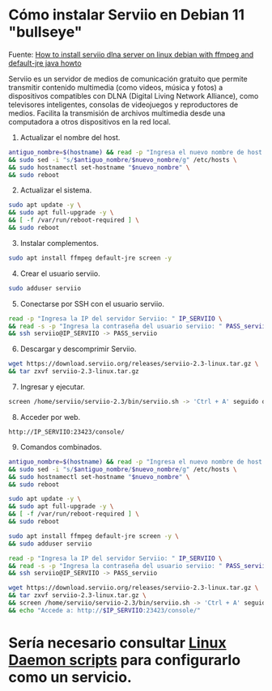 # Cómo instalar Serviio en Debian 11 "bullseye"
Fuente: [How to install serviio dlna server on linux debian with ffmpeg and default-jre java howto](https://www.youtube.com/watch?v=99XzSTYO_Mw)


Serviio es un servidor de medios de comunicación gratuito que permite transmitir contenido multimedia (como videos, música y fotos) a dispositivos compatibles con DLNA (Digital Living Network Alliance), como televisores inteligentes, consolas de videojuegos y reproductores de medios. Facilita la transmisión de archivos multimedia desde una computadora a otros dispositivos en la red local.

1. Actualizar el nombre del host.

```bash
antiguo_nombre=$(hostname) && read -p "Ingresa el nuevo nombre de host: " nuevo_nombre \
&& sudo sed -i "s/$antiguo_nombre/$nuevo_nombre/g" /etc/hosts \
&& sudo hostnamectl set-hostname "$nuevo_nombre" \
&& sudo reboot 
```

2. Actualizar el sistema.

```bash
sudo apt update -y \
&& sudo apt full-upgrade -y \
&& [ -f /var/run/reboot-required ] \
&& sudo reboot
```

3. Instalar complementos.

```bash
sudo apt install ffmpeg default-jre screen -y
```

4. Crear el usuario serviio.

```bash
sudo adduser serviio
```

5. Conectarse por SSH con el usuario serviio.

```bash
read -p "Ingresa la IP del servidor Serviio: " IP_SERVIIO \
&& read -s -p "Ingresa la contraseña del usuario serviio: " PASS_serviio \
&& ssh serviio@IP_SERVIIO -> PASS_serviio
```

6. Descargar y descomprimir Serviio.

```bash
wget https://download.serviio.org/releases/serviio-2.3-linux.tar.gz \
&& tar zxvf serviio-2.3-linux.tar.gz
```

7. Ingresar y ejecutar.

```bash
screen /home/serviio/serviio-2.3/bin/serviio.sh -> 'Ctrl + A' seguido de la tecla 'd' para salir
```

8. Acceder por web.

```
http://IP_SERVIIO:23423/console/
```

9. Comandos combinados.

```bash
antiguo_nombre=$(hostname) && read -p "Ingresa el nuevo nombre de host: " nuevo_nombre \
&& sudo sed -i "s/$antiguo_nombre/$nuevo_nombre/g" /etc/hosts \
&& sudo hostnamectl set-hostname "$nuevo_nombre" \
&& sudo reboot 

sudo apt update -y \
&& sudo apt full-upgrade -y \
&& [ -f /var/run/reboot-required ] \
&& sudo reboot

sudo apt install ffmpeg default-jre screen -y \
&& sudo adduser serviio 

read -p "Ingresa la IP del servidor Serviio: " IP_SERVIIO \
&& read -s -p "Ingresa la contraseña del usuario serviio: " PASS_serviio \
&& ssh serviio@IP_SERVIIO -> PASS_serviio

wget https://download.serviio.org/releases/serviio-2.3-linux.tar.gz \
&& tar zxvf serviio-2.3-linux.tar.gz \
&& screen /home/serviio/serviio-2.3/bin/serviio.sh -> 'Ctrl + A' seguido de la tecla 'd' para salir \
&& echo "Accede a: http://$IP_SERVIIO:23423/console/"
```

# Sería necesario consultar [Linux Daemon scripts](https://forum.serviio.org/viewtopic.php?f=4&t=71) para configurarlo como un servicio.
